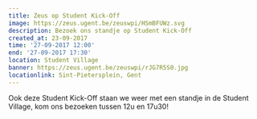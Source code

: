 ```yaml
---
title: Zeus op Student Kick-Off
image: https://zeus.ugent.be/zeuswpi/HSmBFUWz.svg
description: Bezoek ons standje op Student Kick-Off
created_at: 23-09-2017
time: '27-09-2017 12:00'
end: '27-09-2017 17:30'
location: Student Village
banner: https://zeus.ugent.be/zeuswpi/rJG7R5S0.jpg
locationlink: Sint-Pietersplein, Gent
---
```


Ook deze Student Kick-Off staan we weer met een standje in de Student Village, kom ons bezoeken tussen 12u en 17u30!

